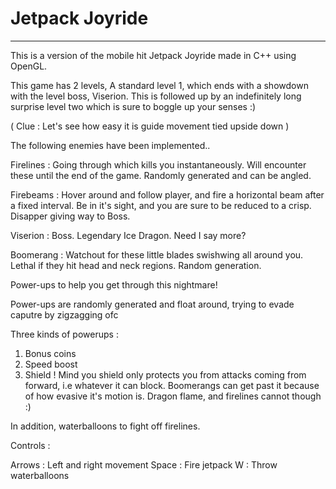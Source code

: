 # Jetpack Joyride 
---

This is a version of the mobile hit Jetpack Joyride made in C++ using OpenGL.

This game has 2 levels, 
A standard level 1, which ends with a showdown with the level boss, Viserion.
This is followed up by an indefinitely long surprise level two which is sure to boggle up your senses :)

( Clue : Let's see how easy it is guide movement tied upside down )

The following enemies have been implemented..

Firelines : Going through which kills you instantaneously. Will encounter these until the end of the game. Randomly generated and can be angled.

Firebeams : Hover around and follow player, and fire a horizontal beam after a fixed interval. Be in it's sight, and you are sure to be reduced to a crisp. Disapper giving way to Boss.

Viserion : Boss. Legendary Ice Dragon. Need I say more? 

Boomerang : Watchout for these little blades swishwing all around you. Lethal if they hit head and neck regions. Random generation. 



Power-ups to help you get through this nightmare! 

Power-ups are randomly generated and float around, trying to evade caputre by zigzagging ofc 

Three kinds of powerups : 
1) Bonus coins
2) Speed boost
3) Shield ! Mind you shield only protects you from attacks coming from forward, i.e whatever it can block. Boomerangs can get past it because of how evasive it's motion is. Dragon flame, and firelines cannot though :)

In addition, waterballoons to fight off firelines.


Controls :

Arrows : Left and right movement 
Space : Fire jetpack
W : Throw waterballoons 

